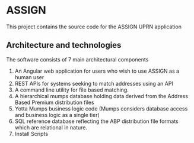 # ASSIGN
This project contains the source code for the ASSIGN UPRN application
## Architecture and technologies
The software consists of 7 main architectural components

1. An Angular web application for users who wish to use ASSIGN as a human user
2. REST APIs for systems seeking to match addresses using an API
3. A command line utility for file based matching.
4. A hierarchical mumps database holding data derived from the Address Based Premium distribution files
5. Yotta Mumps business logic code (Mumps considers database access and business logic as a single tier)
6. SQL reference database reflecting the ABP distribution file formats which are relational in nature.
7. Install Scripts






